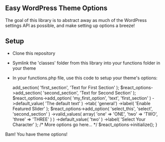 ## Easy WordPress Theme Options

The goal of this library is to abstract away as much of the WordPress settings API as possible, and make setting up options a breeze!

## Setup

* Clone this repository
* Symlink the 'classes' folder from this library into your functions folder in your theme
* In your functions.php file, use this code to setup your theme's options:

	<?php
	
	add_action( 'after_setup_theme', 'react_options' );
	
	function react_options() {
		require( dirname( __FILE__ ) . '/functions/settings/settings.php' );
		
		global $react_options;
		
		$react_options = new Settings_Collection( 'react', 'theme_react_options' );
		
		$react_options->add_section( 'first_section', 'Text for First Section' );
		$react_options->add_section( 'second_section', 'Text for Second Section' );
		
		$react_options->add_option( 'my_first_option', 'text', 'first_section' )
			->default_value( 'The default text' )
			->tab( 'general')
			->label( 'Enable Featured Slider' );
			
		$react_options->add_option( 'select_this', 'select', 'second_section' )
			->valid_values( array(
				'one' => 'ONE',
				'two' => 'TWO',
				'three' => 'THREE' ) )
			->default_value( 'two' )
			->label( 'Select Your Character' );
			
		/* More options go here... */
		
		$react_options->initialize();
	}

Bam! You have theme options!